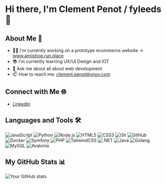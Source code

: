 # Hi there, I'm Clement Penot / fyleeds 👋

## About Me 🌱
- 👨‍💻 I'm currently working on a prototype ecommerce website -> www.amiishop.run.place
- 📚 I'm currently learning UX/UI Design and IOT
- 💬 Ask me about all about web development
- 📫 How to reach me: clement.penot@ynov.com

## Connect with Me 🌐
- [LinkedIn](https://www.linkedin.com/in/cl%C3%A9ment-penot-09326b143/)

## Languages and Tools 🛠️
![JavaScript](https://img.shields.io/badge/-JavaScript-black?style=flat-square&logo=javascript)
![Python](https://img.shields.io/badge/-Python-black?style=flat-square&logo=python)
![Node.js](https://img.shields.io/badge/-Node.js-black?style=flat-square&logo=Node.js)
![HTML5](https://img.shields.io/badge/-HTML5-black?style=flat-square&logo=html5)
![CSS3](https://img.shields.io/badge/-CSS3-black?style=flat-square&logo=css3)
![Git](https://img.shields.io/badge/-Git-black?style=flat-square&logo=git)
![GitHub](https://img.shields.io/badge/-GitHub-black?style=flat-square&logo=github)
![Docker](https://img.shields.io/badge/-Docker-black?style=flat-square&logo=docker)
![Symfony](https://img.shields.io/badge/Symfony-black?style=flat-square&logo=symfony)
![PHP](https://img.shields.io/badge/PHP-black?style=flat-square&logo=php)
![TailwindCSS](https://img.shields.io/badge/Tailwind_CSS-black?style=flat-square&logo=tailwind-css)
![.NET](https://img.shields.io/badge/.NET-black?style=flat-square&logo=.net)
![Java](https://img.shields.io/badge/Java-black?style=flat-square&logo=java)
![Golang](https://img.shields.io/badge/-Golang-black?style=flat-square&logo=go)
![MySQL](https://img.shields.io/badge/-MySQL-black?style=flat-square&logo=mysql)
![Avalonia](https://img.shields.io/badge/-Avalonia-black?style=flat-square&logo=avalonia)


## My GitHub Stats 📊
![Your GitHub stats](https://github-readme-stats.vercel.app/api?username=fyleeds&show_icons=true&theme=radical)

